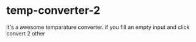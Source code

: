 # temp-converter-2
it's a awesome temparature converter. if you fill an empty input and click convert 2 other
